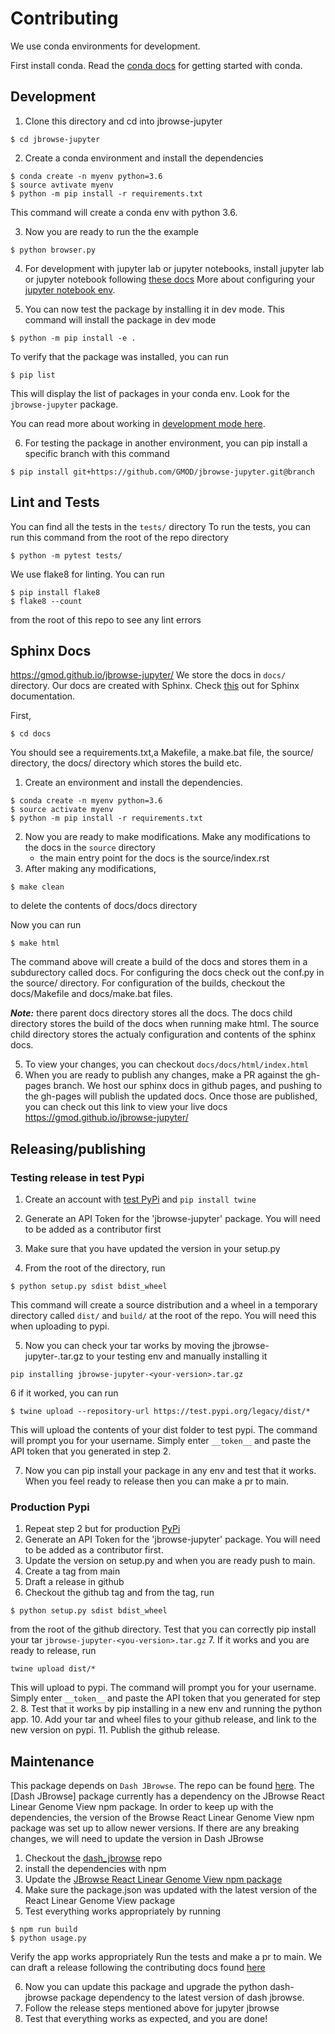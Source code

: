 # Contributing
We use conda environments for development.

First install conda.
Read the [conda docs](https://docs.conda.io/projects/conda/en/latest/user-guide/install/index.html) for getting started with conda.

## Development
1. Clone this directory and cd into jbrowse-jupyter
```
$ cd jbrowse-jupyter
```
2. Create a conda environment and install the dependencies
```
$ conda create -n myenv python=3.6
$ source avtivate myenv
$ python -m pip install -r requirements.txt
```
This command will create a conda env with python 3.6. 

3. Now you are ready to run the the example
```
$ python browser.py
```
4. For development with jupyter lab or jupyter notebooks, install
jupyter lab or jupyter notebook following [these docs](https://jupyter.org/install)
More about configuring your [jupyter notebook env](https://softwarejargon.com/jupyterlab-and-conda-environment-installation-and-setup/).

5. You can now test the package by installing it in dev mode. This command will install the package in dev mode
```
$ python -m pip install -e .
```
To verify that the package was installed, you can run 
```
$ pip list
```
This will display the list of packages in your conda env. Look for the `jbrowse-jupyter` package.

You can read more about working in [development mode here](https://packaging.python.org/en/latest/guides/distributing-packages-using-setuptools/#working-in-development-mode).

6. For testing the package in another environment, you can pip install a specific branch with this command
```
$ pip install git+https://github.com/GMOD/jbrowse-jupyter.git@branch
``` 


## Lint and Tests
You can find all the tests in the `tests/` directory
To run the tests, you can run this command from the root of the repo directory
```
$ python -m pytest tests/
```
We use flake8 for linting. You can run 
```
$ pip install flake8
$ flake8 --count
```
from the root of this repo to see any lint errors

## Sphinx Docs
https://gmod.github.io/jbrowse-jupyter/
We store the docs in `docs/` directory. Our docs are created with Sphinx.
Check [this](https://www.sphinx-doc.org/en/master/contents.html) out for Sphinx documentation.

First,
```
$ cd docs
```
You should see a requirements.txt,a Makefile, a make.bat file, the source/ directory, the docs/ directory which stores the build etc.

1. Create an environment and install the dependencies.
```
$ conda create -n myenv python=3.6
$ source activate myenv
$ python -m pip install -r requirements.txt
```
2. Now you are ready to make modifications. Make any modifications to the docs in the `source` directory
    - the main entry point for the docs is the source/index.rst
3. After making any modifications, 
```
$ make clean
```
to delete the contents of docs/docs directory

Now you can run 
```
$ make html
```
The command above will create a build of the docs and stores them in a subdurectory called docs. For configuring the docs check out the conf.py in the source/ directory. For configuration of the builds, checkout the docs/Makefile and docs/make.bat files.

***Note:*** there parent docs directory stores all the docs. The docs child directory stores the build of the docs when running make html. The source child directory stores the actualy configuration and contents of the sphinx docs.

5. To view your changes, you can checkout `docs/docs/html/index.html`
6. When you are ready to publish any changes, make a PR against the gh-pages branch. We host our sphinx docs in github pages, and pushing to the gh-pages will publish the updated docs. Once those are published, you can check out this link to view your live docs https://gmod.github.io/jbrowse-jupyter/



## Releasing/publishing 

### Testing release in test Pypi
1. Create an account with [test PyPi](https://test.pypi.org/) and `pip install twine`

2. Generate an API Token for the 'jbrowse-jupyter' package. You will need to be added as a contributor first

3. Make sure that you have updated the version in your setup.py

4. From the root of the directory, run
```
$ python setup.py sdist bdist_wheel
```
This command will create a source distribution and a wheel in a temporary directory called `dist/` and `build/` at the root of the repo. You will need this when uploading to pypi.

5. Now you can check your tar works by moving the jbrowse-jupyter-<you-version>.tar.gz to your testing env and manually installing it 
```
pip installing jbrowse-jupyter-<your-version>.tar.gz
```

6 if it worked, you can run
```
$ twine upload --repository-url https://test.pypi.org/legacy/dist/*
```
This will upload the contents of your dist folder to test pypi. The command will prompt you for your username. Simply enter `__token__` and paste the API token that you generated in step 2.

7. Now you can pip install your package in any env and test that it works. When you feel ready to release then you can make a pr to main. 

### Production Pypi
1. Repeat step 2 but for production [PyPi](https://pypi.org/)
2. Generate an API Token for the 'jbrowse-jupyter' package. You will need to be added as a contributor first.
3. Update the version on setup.py and when you are ready push to main.
4. Create a tag from main
5. Draft a release in github
6. Checkout the github tag and from the tag, run
```
$ python setup.py sdist bdist_wheel
```
from the root of the github directory.
Test that you can correctly pip install your tar
`jbrowse-jupyter-<you-version>.tar.gz`
7. If it works and you are ready to release, run 
```
twine upload dist/*
```
This will upload to pypi. The command will prompt you for your username. Simply enter `__token__` and paste the API token that you generated for step 2.
8. Test that it works by pip installing in a new env and running the python app.
10. Add your tar and wheel files to your github release, and link to the new version on pypi.
11. Publish the github release.


## Maintenance
This package depends on `Dash JBrowse`. The repo can be found [here](https://github.com/GMOD/dash_jbrowse). The [Dash JBrowse] package currently has a dependency on the JBrowse React Linear Genome View npm package. In order to keep up with the dependencies, the version of the Browse React Linear Genome View npm package was set up to allow newer versions. If there are any breaking changes, we will need to update the version in Dash JBrowse
1. Checkout the [dash_jbrowse](https://github.com/GMOD/dash_jbrowse/blob/main/CONTRIBUTING.md) repo
2. install the dependencies with npm
3. Update the [JBrowse React Linear Genome View npm package](https://www.npmjs.com/package/@jbrowse/react-linear-genome-view)
4. Make sure the package.json was updated with the latest version of the React Linear Genome View package
5. Test everything works appropriately by running
```
$ npm run build
$ python usage.py
```
Verify the app works appropriately
Run the tests and make a pr to main.
We can draft a release  following the contributing docs found [here](https://github.com/GMOD/dash_jbrowse/blob/main/CONTRIBUTING.md)

6. Now you can update this package and upgrade the python dash-jbrowse package dependency to the latest version of dash jbrowse.
7. Follow the release steps mentioned above for jupyter jbrowse
8. Test that everything works as expected, and you are done!
